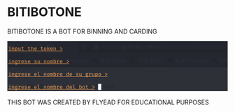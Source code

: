 # BITIBOTONE
BITIBOTONE IS A BOT FOR BINNING AND CARDING

<img src="biti.png">

THIS BOT WAS CREATED BY FLYEAD FOR EDUCATIONAL PURPOSES
